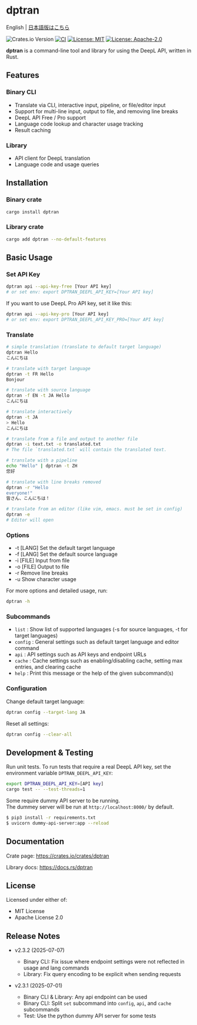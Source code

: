 # dptran

English | [日本語版はこちら](README_JA.md)

![Crates.io Version](https://img.shields.io/crates/v/dptran)
[![CI](https://github.com/yotiosoft/dptran/actions/workflows/rust.yml/badge.svg?branch=main)](https://github.com/yotiosoft/dptran/actions/workflows/rust.yml)
[![License: MIT](https://img.shields.io/badge/License-MIT-blue.svg)](https://opensource.org/licenses/MIT)
[![License: Apache-2.0](https://img.shields.io/badge/License-Apache%202.0-blue.svg)](https://opensource.org/licenses/Apache-2.0)

**dptran** is a command-line tool and library for using the DeepL API, written in Rust.

## Features

### Binary CLI

- Translate via CLI, interactive input, pipeline, or file/editor input
- Support for multi-line input, output to file, and removing line breaks
- DeepL API Free / Pro support
- Language code lookup and character usage tracking
- Result caching

### Library

- API client for DeepL translation
- Language code and usage queries

## Installation

### Binary crate
```bash
cargo install dptran
```

### Library crate
```bash
cargo add dptran --no-default-features
```
## Basic Usage
### Set API Key
```bash
dptran api --api-key-free [Your API key]
# or set env: export DPTRAN_DEEPL_API_KEY=[Your API key]
```

If you want to use DeepL Pro API key, set it like this:
```bash
dptran api --api-key-pro [Your API key]
# or set env: export DPTRAN_DEEPL_API_KEY_PRO=[Your API key]
```

### Translate
```bash
# simple translation (translate to default target language)
dptran Hello
こんにちは

# translate with target language
dptran -t FR Hello
Bonjour

# translate with source language
dptran -f EN -t JA Hello
こんにちは

# translate interactively
dptran -t JA
> Hello
こんにちは

# translate from a file and output to another file
dptran -i text.txt -o translated.txt
# The file `translated.txt` will contain the translated text.

# translate with a pipeline
echo "Hello" | dptran -t ZH
您好

# translate with line breaks removed
dptran -r "Hello
everyone!"
皆さん、こんにちは！

# translate from an editor (like vim, emacs. must be set in config)
dptran -e
# Editor will open
```

### Options
- -t [LANG] Set the default target language
- -f [LANG] Set the default source language
- -i [FILE] Input from file
- -o [FILE] Output to file
- -r Remove line breaks
- -u Show character usage

For more options and detailed usage, run:
```bash
dptran -h
```

### Subcommands

- `list`   : Show list of supported languages (-s for source languages, -t for target languages)
- `config` : General settings such as default target language and editor command
- `api`    : API settings such as API keys and endpoint URLs
- `cache`  : Cache settings such as enabling/disabling cache, setting max entries, and clearing cache
- `help`   : Print this message or the help of the given subcommand(s)

### Configuration
Change default target language:

```bash
dptran config --target-lang JA
```
Reset all settings:

```bash
dptran config --clear-all
```

## Development & Testing
Run unit tests.
To run tests that require a real DeepL API key, set the environment variable `DPTRAN_DEEPL_API_KEY`:

```bash
export DPTRAN_DEEPL_API_KEY=[API key]
cargo test -- --test-threads=1
```

Some require dummy API server to be running.  
The dummey server will be run at `http://localhost:8000/` by default.

```bash
$ pip3 install -r requirements.txt
$ uvicorn dummy-api-server:app --reload
```

## Documentation
Crate page: https://crates.io/crates/dptran

Library docs: https://docs.rs/dptran

## License
Licensed under either of:

- MIT License
- Apache License 2.0

## Release Notes

- v2.3.2 (2025-07-07)
  - Binary CLI: Fix issue where endpoint settings were not reflected in usage and lang commands
  - Library: Fix query encoding to be explicit when sending requests

- v2.3.1 (2025-07-01)
  - Binary CLI & Library: Any api endpoint can be used
  - Binary CLI: Split `set` subcommand into `config`, `api`, and `cache` subcommands
  - Test: Use the python dummy API server for some tests
